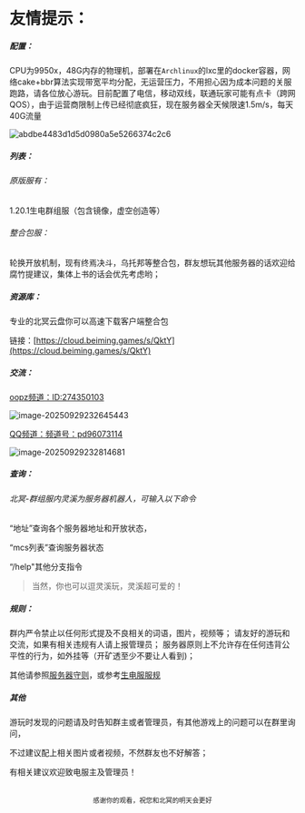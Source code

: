 # 友情提示：

##### 配置：

CPU为9950x，48G内存的物理机，部署在`Archlinux`的lxc里的docker容器，网络cake+bbr算法实现带宽平均分配，无运营压力，不用担心因为成本问题的关服跑路，请各位放心游玩。目前配置了电信，移动双线，联通玩家可能有点卡（跨网QOS），由于运营商限制上传已经彻底疯狂，现在服务器全天候限速1.5m/s，每天40G流量

![abdbe4483d1d5d0980a5e5266374c2c6](https://bu.dusays.com/2025/09/29/68daac905a180.webp)

##### 列表：

###### 原版服有：

1.20.1生电群组服（包含镜像，虚空创造等）

###### 整合包服：

轮换开放机制，现有终焉决斗，乌托邦等整合包，群友想玩其他服务器的话欢迎给腐竹提建议，集体上书的话会优先考虑哟；

##### 资源库：

专业的北冥云盘你可以高速下载客户端整合包

链接：[https://cloud.beiming.games/s/QktY](https://cloud.beiming.games/s/QktY)

##### 交流：

[oopz频道：ID:274350103](https://oopz.cn/i/gIWRxQ)

![image-20250929232645443](https://bu.dusays.com/2025/09/29/68daa53add074.webp)

[QQ频道：频道号：pd96073114](https://pd.qq.com/s/5zz2s1w8j)

![image-20250929232814681](https://bu.dusays.com/2025/09/29/68daa58d0e1bb.webp)

##### 查询：

###### 北冥-群组服内灵溪为服务器机器人，可输入以下命令

“地址”查询各个服务器地址和开放状态，

“mcs列表”查询服务器状态

“/help"其他分支指令

> 当然，你也可以逗灵溪玩，灵溪超可爱的！

##### 规则：

群内严令禁止以任何形式提及不良相关的词语，图片，视频等；
请友好的游玩和交流，如果有相关违规有人请上报管理员；
服务器原则上不允许存在任何违背公平性的行为，如外挂等（开矿透至少不要让人看到)；

其他请参照[服务器守则](https://docs.beiming.games/1-%E6%9C%8D%E5%8A%A1%E5%99%A8%E6%80%BB%E4%BD%93/1.2-%E6%9C%8D%E5%8A%A1%E5%99%A8%E5%AE%88%E5%88%99.html)，或参考[生电服服规](https://docs.beiming.games/2-%E7%94%9F%E7%94%B5%E7%BE%A4%E7%BB%84%E6%9C%8D/2.2-%E7%94%9F%E7%94%B5%E6%9C%8D%E6%9C%8D%E8%A7%84.html)

##### 其他

游玩时发现的问题请及时告知群主或者管理员，有其他游戏上的问题可以在群里询问，

不过建议配上相关图片或者视频，不然群友也不好解答；

有相关建议欢迎致电服主及管理员！
<br>
<br>

<small><center>感谢你的观看，祝您和北冥的明天会更好</center></small>